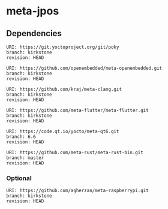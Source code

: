 # meta-jpos

## Dependencies

    URI: https://git.yoctoproject.org/git/poky
    branch: kirkstone
    revision: HEAD

    URI: https://github.com/openembedded/meta-openembedded.git
    branch: kirkstone
    revision: HEAD

    URI: https://github.com/kraj/meta-clang.git
    branch: kirkstone
    revision: HEAD

    URI: https://github.com/meta-flutter/meta-flutter.git
    branch: kirkstone
    revision: HEAD

    URI: https://code.qt.io/yocto/meta-qt6.git
    branch: 6.6
    revision: HEAD

    URI: https://github.com/meta-rust/meta-rust-bin.git
    branch: master
    revision: HEAD

### Optional

    URI: https://github.com/agherzan/meta-raspberrypi.git
    branch: kirkstone
    revision: HEAD
